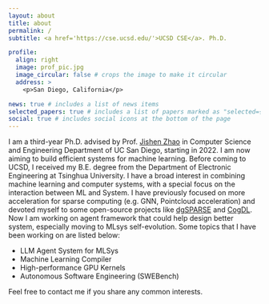 ```yaml
---
layout: about
title: about
permalink: /
subtitle: <a href='https://cse.ucsd.edu/'>UCSD CSE</a>. Ph.D.

profile:
  align: right
  image: prof_pic.jpg
  image_circular: false # crops the image to make it circular
  address: >
    <p>San Diego, California</p>

news: true # includes a list of news items
selected_papers: true # includes a list of papers marked as "selected={true}"
social: true # includes social icons at the bottom of the page
---
```


I am a third-year Ph.D. advised by Prof. [Jishen Zhao](https://cseweb.ucsd.edu/~jzhao/) in Computer Science and Engineering Department of UC San Diego, starting in 2022. I am now aiming to build efficient systems for machine learning. Before coming to UCSD, I received my B.E. degree from the Department of Electronic Engineering at Tsinghua University.
I have a broad interest in combining machine learning and computer systems, with a special focus on the interaction between ML and System. I have previously focused on more acceleration for sparse computing (e.g. GNN, Pointcloud acceleration) and devoted myself to some open-source projects like [dgSPARSE](https://dgsparse.github.io/) and [CogDL](https://cogdl.ai/). Now I am working on agent framework that could help design better system, especially moving to MLsys self-evolution. Some topics that I have been working on are listed below:

- LLM Agent System for MLSys
- Machine Learning Compiler
- High-performance GPU Kernels
- Autonomous Software Engineering (SWEBench)

Feel free to contact me if you share any common interests.
